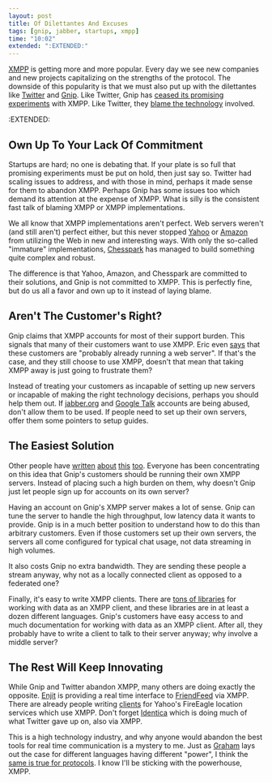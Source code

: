 ```yaml
---
layout: post
title: Of Dilettantes And Excuses
tags: [gnip, jabber, startups, xmpp]
time: "10:02"
extended: ":EXTENDED:"
---
```


[XMPP](http://www.xmpp.org) is getting more and more popular.  Every day we see new companies and new projects capitalizing on the strengths of the protocol.  The downside of this popularity is that we must also put up with the dilettantes like [Twitter](http://twitter.com) and [Gnip](http://www.gnipcentral.com).  Like Twitter, Gnip has  [ceased its promising experiments](http://blog.gnipcentral.com/2008/11/03/winding-down-xmpp-for-now/) with XMPP.  Like Twitter, they [blame the technology](http://metajack.im/2008/09/03/twitters-failures-are-not-xmpps-failures/index.html) involved.



:EXTENDED:

## Own Up To Your Lack Of Commitment 

Startups are hard; no one is debating that.  If your plate is so full that promising experiments must be put on hold, then just say so.  Twitter had scaling issues to address, and with those in mind, perhaps it made sense for them to abandon XMPP.  Perhaps Gnip has some issues too which demand its attention at the expense of XMPP.  What is silly is the consistent fast talk of blaming XMPP or XMPP implementations.

We all know that XMPP implementations aren't perfect.  Web servers weren't (and still aren't) perfect either, but this never stopped [Yahoo](http://www.yahoo.com) or [Amazon](http://www.amazon.com) from utilizing the Web in new and interesting ways.  With only the so-called "immature" implementations, [Chesspark](http://www.chesspark.com) has managed to build something quite complex and robust.

The difference is that Yahoo, Amazon, and Chesspark are committed to their solutions, and Gnip is not committed to XMPP.  This is perfectly fine, but do us all a favor and own up to it instead of laying blame.

## Aren't The Customer's Right?

Gnip claims that XMPP accounts for most of their support burden.  This signals that many of their customers want to use XMPP.  Eric even [says](http://blog.gnipcentral.com/2008/11/03/winding-down-xmpp-for-now/#IDComment10396549) that these customers are "probably already running a web server".  If that's the case, and they still choose to use XMPP, doesn't that mean that taking XMPP away is just going to frustrate them?

Instead of treating your customers as incapable of setting up new servers or incapable of making the right technology decisions, perhaps you should help them out.  If [jabber.org](http://www.jabber.org) and [Google Talk](http://talk.google.com) accounts are being abused, don't allow them to be used.  If people need to set up their own servers, offer them some pointers to setup guides.

## The Easiest Solution

Other people have [written](http://code-bear.com/bearlog/2008/11/04/xmpp-ecosystem/) [about](http://www.stoweboyd.com/message/2008/11/gnip-dropping-x.html) [this](http://www.readwriteweb.com/archives/gnip_says_xmpp_ecosytem_too_ha.php) [too](https://stpeter.im/?p=2351).  Everyone has been concentrating on this idea that Gnip's customers should be running their own XMPP servers.  Instead of placing such a high burden on them, why doesn't Gnip just let people sign up for accounts on its own server?

Having an account on Gnip's XMPP server makes a lot of sense.  Gnip can tune the server to handle the high throughput, low latency data it wants to provide.  Gnip is in a much better position to understand how to do this than arbitrary customers.  Even if those customers set up their own servers, the servers all come configured for typical chat usage, not data streaming in high volumes.

It also costs Gnip no extra bandwidth.  They are sending these people a stream anyway, why not as a locally connected client as opposed to a federated one?

Finally, it's easy to write XMPP clients.  There are [tons of libraries](http://xmpp.org/software/libraries.shtml) for working with data as an XMPP client, and these libraries are in at least a dozen different languages.  Gnip's customers have easy access to and much documentation for working with data as an XMPP client.  After all, they probably have to write a client to talk to their server anyway; why involve a middle server?

## The Rest Will Keep Innovating

While Gnip and Twitter abandon XMPP, many others are doing exactly the opposite.  [Enjit](http://www.enjit.com) is providing a real time interface to [FriendFeed](http://www.friendfeed.com) via XMPP.  There are already people writing [clients](http://github.com/mojodna/fire_hydrant/tree/master) for Yahoo's FireEagle location services which use XMPP.  Don't forget [Identica](http://identi.ca) which is doing much of what Twitter gave up on, also via XMPP.

This is a high technology industry, and why anyone would abandon the best tools for real time communication is a mystery to me.  Just as [Graham](http://www.paulgraham.com/icad.html) lays out the case for different languages having different "power", I think the [same is true for protocols](http://metajack.im/2008/09/11/real-time-is-completely-different/).  I know I'll be sticking with the powerhouse, XMPP.
